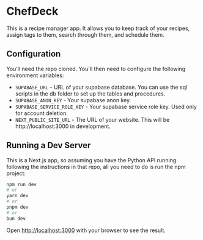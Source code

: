 # ChefDeck

This is a recipe manager app. It allows you to keep track of your recipes, assign tags to them, search through them, and schedule them.

## Configuration

You'll need the repo cloned. You'll then need to configure the following environment variables:

- `SUPABASE_URL` - URL of your supabase database. You can use the sql scripts in the db folder to set up the tables and procedures.
- `SUPABASE_ANON_KEY` - Your supabase anon key.
- `SUPABASE_SERVICE_ROLE_KEY` - Your supabase service role key. Used only for account deletion.
- `NEXT_PUBLIC_SITE_URL` - The URL of your website. This will be http://localhost:3000 in development.

## Running a Dev Server

This is a Next.js app, so assuming you have the Python API running following the instructions in that repo, all you need to do is run the npm project:

```bash
npm run dev
# or
yarn dev
# or
pnpm dev
# or
bun dev
```

Open [http://localhost:3000](http://localhost:3000) with your browser to see the result.
